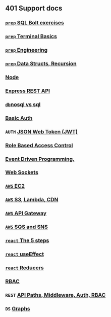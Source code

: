 ## 401 Support docs

### [`prep` SQL Bolt exercises](SQL.md)
### [`prep` Terminal Basics](terminal.md)
### [`prep` Engineering](js401/prep_engineering.md)
### [`prep` Data Structs, Recursion](js401/data_structs.md)

### [Node](js401%2Fjs401_01.md)
### [Express REST API](js401/03.md)
### [`db`nosql vs sql](js401%2Fjs401_04.md)
### [Basic Auth](js401%2F05.md)
### `AUTH` [JSON Web Token (JWT)](js401/06.md)
### [Role Based Access Control](js401/07.md)
### [Event Driven Programming.](./js401/08.md)
### [Web Sockets](./js401/09.md)

### [`AWS` EC2](./js401/10.md)
### [`AWS` S3, Lambda, CDN](js401%2F11.md)
### [`AWS` API Gateway](js401%2F12.md)
### [`AWS` SQS and  SNS](js401%2F13.md)
### [`react` The 5 steps](js401%2F15.md)
### [`react` useEffect](js401%2F16.md)
### [`react` Reducers](js401%2F17.md)
### [RBAC](js401%2F21.md)
### `REST` [API Paths, Middleware, Auth, RBAC](js401%2F22.md)
### `DS` [Graphs](js401%2F23.md)